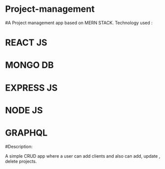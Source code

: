 # Project-management

#A Project management app based on MERN STACK.
Technology used :
# REACT JS
# MONGO DB
# EXPRESS JS
# NODE JS
# GRAPHQL


#Description:

A simple CRUD app where a user can add clients and also can add, update , delete projects.
